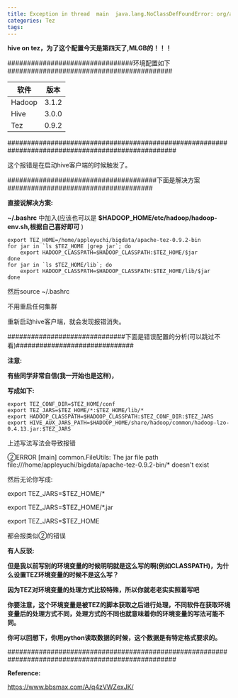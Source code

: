 ```yaml
---
title: Exception in thread  main  java.lang.NoClassDefFoundError: org/apache/tez/dag/api/TezConfiguration
categories: Tez
tags: 
---
```

**hive on tez，为了这个配置今天是第四天了,MLGB的！！！**

################################环境配置如下##########################################

**软件**|  **版本**  
---|---  
Hadoop| 3.1.2  
Hive| 3.0.0  
Tez| 0.9.2  
  
###################################################################################################

这个报错是在启动hive客户端的时候触发了。

######################################下面是解决方案#####################################

**直接说解决方案:**

**~/.bashrc** 中加入(应该也可以是 **$HADOOP_HOME/etc/hadoop/hadoop-env.sh,根据自己喜好即可** )

    
    
    export TEZ_HOME=/home/appleyuchi/bigdata/apache-tez-0.9.2-bin
    for jar in `ls $TEZ_HOME |grep jar`; do
        export HADOOP_CLASSPATH=$HADOOP_CLASSPATH:$TEZ_HOME/$jar
    done
    for jar in `ls $TEZ_HOME/lib`; do
        export HADOOP_CLASSPATH=$HADOOP_CLASSPATH:$TEZ_HOME/lib/$jar
    done
    

然后source ~/.bashrc

不用重启任何集群

重新启动hive客户端，就会发现报错消失。

##############################下面是错误配置的分析(可以跳过不看)##############################

**注意:**

**有些同学非常自信(我一开始也是这样)，**

**写成如下:**

    
    
    export TEZ_CONF_DIR=$TEZ_HOME/conf
    export TEZ_JARS=$TEZ_HOME/*:$TEZ_HOME/lib/*
    export HADOOP_CLASSPATH=$HADOOP_CLASSPATH:$TEZ_CONF_DIR:$TEZ_JARS
    export HIVE_AUX_JARS_PATH=$HADOOP_HOME/share/hadoop/common/hadoop-lzo-0.4.13.jar:$TEZ_JARS

上述写法写法会导致报错

②ERROR [main] common.FileUtils: The jar file path
file:///home/appleyuchi/bigdata/apache-tez-0.9.2-bin/* doesn't exist

然后无论你写成:

export TEZ_JARS=$TEZ_HOME/*

export TEZ_JARS=$TEZ_HOME/*.jar

export TEZ_JARS=$TEZ_HOME

都会报类似②的错误

**有人反驳:**

**但是我以前写别的环境变量的时候明明就是这么写的啊(例如CLASSPATH)，为什么设置TEZ环境变量的时候不是这么写？**

**因为TEZ对环境变量的处理方式比较特殊，所以你就老老实实照着写吧**

**你要注意，这个环境变量是被TEZ的脚本获取之后进行处理，不同软件在获取环境变量后的处理方式不同，处理方式的不同也就意味着你的环境变量的写法可能不同。**

**你可以回想下，你用python读取数据的时候，这个数据是有特定格式要求的。**

###################################################################################################

**Reference:**

https://www.bbsmax.com/A/q4zVWZexJK/

